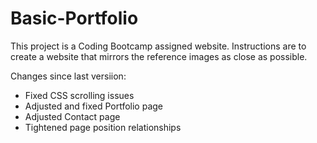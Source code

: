 # Basic-Portfolio
This project is a Coding Bootcamp assigned website. Instructions are to 
create a website that mirrors the reference images as close as possible.

Changes since last versiion:

- Fixed CSS scrolling issues
- Adjusted and fixed Portfolio page
- Adjusted Contact page
- Tightened page position relationships
